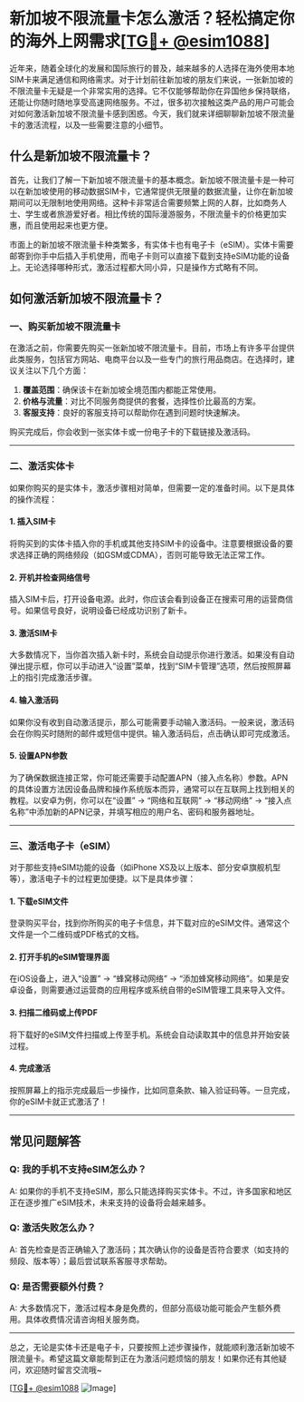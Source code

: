 # 新加坡不限流量卡怎么激活？轻松搞定你的海外上网需求[[TG💪+ @esim1088](https://t.me/s/esim1088)]

近年来，随着全球化的发展和国际旅行的普及，越来越多的人选择在海外使用本地SIM卡来满足通信和网络需求。对于计划前往新加坡的朋友们来说，一张新加坡的不限流量卡无疑是一个非常实用的选择。它不仅能够帮助你在异国他乡保持联络，还能让你随时随地享受高速网络服务。不过，很多初次接触这类产品的用户可能会对如何激活新加坡不限流量卡感到困惑。今天，我们就来详细聊聊新加坡不限流量卡的激活流程，以及一些需要注意的小细节。

## 什么是新加坡不限流量卡？

首先，让我们了解一下新加坡不限流量卡的基本概念。新加坡不限流量卡是一种可以在新加坡使用的移动数据SIM卡，它通常提供无限量的数据流量，让你在新加坡期间可以无限制地使用网络。这种卡非常适合需要频繁上网的人群，比如商务人士、学生或者旅游爱好者。相比传统的国际漫游服务，不限流量卡的价格更加实惠，而且使用起来也更方便。

市面上的新加坡不限流量卡种类繁多，有实体卡也有电子卡（eSIM）。实体卡需要邮寄到你手中后插入手机使用，而电子卡则可以直接下载到支持eSIM功能的设备上。无论选择哪种形式，激活过程都大同小异，只是操作方式略有不同。

## 如何激活新加坡不限流量卡？

### 一、购买新加坡不限流量卡

在激活之前，你需要先购买一张新加坡不限流量卡。目前，市场上有许多平台提供此类服务，包括官方网站、电商平台以及一些专门的旅行用品商店。在选择时，建议关注以下几个方面：

1. **覆盖范围**：确保该卡在新加坡全境范围内都能正常使用。
2. **价格与流量**：对比不同服务商提供的套餐，选择性价比最高的方案。
3. **客服支持**：良好的客服支持可以帮助你在遇到问题时快速解决。

购买完成后，你会收到一张实体卡或一份电子卡的下载链接及激活码。

---

### 二、激活实体卡

如果你购买的是实体卡，激活步骤相对简单，但需要一定的准备时间。以下是具体的操作流程：

#### 1. 插入SIM卡

将购买到的实体卡插入你的手机或其他支持SIM卡的设备中。注意要根据设备的要求选择正确的网络频段（如GSM或CDMA），否则可能导致无法正常工作。

#### 2. 开机并检查网络信号

插入SIM卡后，打开设备电源。此时，你应该会看到设备正在搜索可用的运营商信号。如果信号良好，说明设备已经成功识别了新卡。

#### 3. 激活SIM卡

大多数情况下，当你首次插入新卡时，系统会自动提示你进行激活。如果没有自动弹出提示框，你可以手动进入“设置”菜单，找到“SIM卡管理”选项，然后按照屏幕上的指引完成激活步骤。

#### 4. 输入激活码

如果你没有收到自动激活提示，那么可能需要手动输入激活码。一般来说，激活码会在你购买时随附的邮件或短信中提供。输入激活码后，点击确认即可完成激活。

#### 5. 设置APN参数

为了确保数据连接正常，你可能还需要手动配置APN（接入点名称）参数。APN的具体设置方法因设备品牌和操作系统版本而异，通常可以在互联网上找到相关的教程。以安卓为例，你可以在“设置” -> “网络和互联网” -> “移动网络” -> “接入点名称”中添加新的APN记录，并填写相应的用户名、密码和服务器地址。

---

### 三、激活电子卡（eSIM）

对于那些支持eSIM功能的设备（如iPhone XS及以上版本、部分安卓旗舰机型等），激活电子卡的过程更加便捷。以下是具体步骤：

#### 1. 下载eSIM文件

登录购买平台，找到你所购买的电子卡信息，并下载对应的eSIM文件。通常这个文件是一个二维码或PDF格式的文档。

#### 2. 打开手机的eSIM管理界面

在iOS设备上，进入“设置” -> “蜂窝移动网络” -> “添加蜂窝移动网络”。如果是安卓设备，则需要通过运营商的应用程序或系统自带的eSIM管理工具来导入文件。

#### 3. 扫描二维码或上传PDF

将下载好的eSIM文件扫描或上传至手机。系统会自动读取其中的信息并开始安装过程。

#### 4. 完成激活

按照屏幕上的指示完成最后一步操作，比如同意条款、输入验证码等。一旦完成，你的eSIM卡就正式激活了！

---

## 常见问题解答

### Q: 我的手机不支持eSIM怎么办？
A: 如果你的手机不支持eSIM，那么只能选择购买实体卡。不过，许多国家和地区正在逐步推广eSIM技术，未来支持的设备将会越来越多。

### Q: 激活失败怎么办？
A: 首先检查是否正确输入了激活码；其次确认你的设备是否符合要求（如支持的频段、版本等）；最后尝试联系客服寻求帮助。

### Q: 是否需要额外付费？
A: 大多数情况下，激活过程本身是免费的，但部分高级功能可能会产生额外费用。具体收费情况请咨询相关服务商。

---

总之，无论是实体卡还是电子卡，只要按照上述步骤操作，就能顺利激活新加坡不限流量卡。希望这篇文章能帮到正在为激活问题烦恼的朋友！如果你还有其他疑问，欢迎随时留言交流哦~

[[TG💪+ @esim1088](https://t.me/s/esim1088) ![Image](https://i.postimg.cc/4NQfJmqS/Snipaste-2025-05-13-00-14-12.png)]